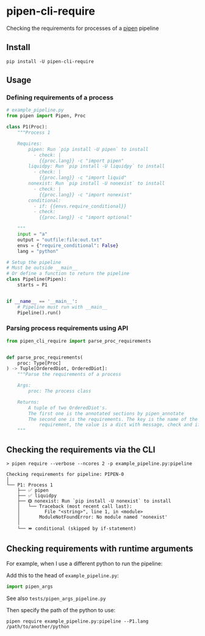 # pipen-cli-require

Checking the requirements for processes of a [pipen][1] pipeline

## Install

```shell
pip install -U pipen-cli-require
```

## Usage

### Defining requirements of a process

```python
# example_pipeline.py
from pipen import Pipen, Proc

class P1(Proc):
    """Process 1

    Requires:
        pipen: Run `pip install -U pipen` to install
          - check: |
            {{proc.lang}} -c "import pipen"
        liquidpy: Run `pip install -U liquidpy` to install
          - check: |
            {{proc.lang}} -c "import liquid"
        nonexist: Run `pip install -U nonexist` to install
          - check: |
            {{proc.lang}} -c "import nonexist"
        conditional:
          - if: {{envs.require_conditional}}
          - check:
            {{proc.lang}} -c "import optional"

    """
    input = "a"
    output = "outfile:file:out.txt"
    envs = {"require_conditional": False}
    lang = "python"

# Setup the pipeline
# Must be outside __main__
# Or define a function to return the pipeline
class Pipeline(Pipen):
    starts = P1


if __name__ == '__main__':
    # Pipeline must run with __main__
    Pipeline().run()
```

### Parsing process requirements using API

```python
from pipen_cli_require import parse_proc_requirements


def parse_proc_requirements(
    proc: Type[Proc]
) -> Tuple[OrderedDiot, OrderedDiot]:
    """Parse the requirements of a process

    Args:
        proc: The process class

    Returns:
        A tuple of two OrderedDiot's.
        The first one is the annotated sections by pipen_annotate
        The second one is the requirements. The key is the name of the
            requirement, the value is a dict with message, check and if_ keys.
    """
```

## Checking the requirements via the CLI

```shell
> pipen require --verbose --ncores 2 -p example_pipeline.py:pipeline

Checking requirements for pipeline: PIPEN-0
│
└── P1: Process 1
    ├── ✅ pipen
    ├── ✅ liquidpy
    ├── ❎ nonexist: Run `pip install -U nonexist` to install
    │   └── Traceback (most recent call last):
    │         File "<string>", line 1, in <module>
    │       ModuleNotFoundError: No module named 'nonexist'
    │
    └── ⏩ conditional (skipped by if-statement)
```

## Checking requirements with runtime arguments

For example, when I use a different python to run the pipeline:

Add this to the head of `example_pipeline.py`:

```python
import pipen_args
```

See also `tests/pipen_args_pipeline.py`

Then specify the path of the python to use:

```shell
pipen require example_pipeline.py:pipeline --P1.lang /path/to/another/python
```

[1]: https://github.com/pwwang/pipen
